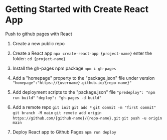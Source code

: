# Getting Started with Create React App

Push to github pages with React

1. Create a new public repo

2. Create a React app
`npx create-react-app {project-name}`
enter the folder: `cd {project-name}`

3. Install the gh-pages npm package
`npm i gh-pages`

4. Add a "homepage" property to the "package.json" file under version
`"homepage":"https://{username}.github.io/{repo-name}"`


5. Add deployment scripts to the "package.json" file
`"predeploy": "npm run build"`
`"deploy": "gh-pages -d build"`

6. Add a remote repo
`git init`
`git add *`
`git commit -m "first commit"`
`git branch -M main`
`git remote add origin https://github.com/{github-name}/{repo-name}.git`
`git push -u origin main`

7. Deploy React app to Github Pages
`npm run deploy`